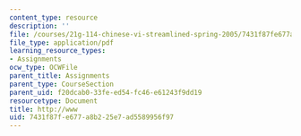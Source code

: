 ```yaml
---
content_type: resource
description: ''
file: /courses/21g-114-chinese-vi-streamlined-spring-2005/7431f87fe677a8b225e7ad5589956f97_MIT21G_114S05_4_04j.pdf
file_type: application/pdf
learning_resource_types:
- Assignments
ocw_type: OCWFile
parent_title: Assignments
parent_type: CourseSection
parent_uid: f20dcab0-33fe-ed54-fc46-e61243f9dd19
resourcetype: Document
title: http://www
uid: 7431f87f-e677-a8b2-25e7-ad5589956f97
---
```


